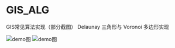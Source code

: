 # GIS_ALG
GIS常见算法实现（部分截图）
Delaunay 三角形与 Voronoi 多边形实现

![demo图](https://github.com/XiaoZhong233/GIS_ALG/blob/master/img/delaunay.png)
![demo图](https://github.com/XiaoZhong233/GIS_ALG/blob/master/img/paint.png)
